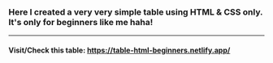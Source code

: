 ### Here I created a very very simple table using HTML & CSS only. It's only for beginners like me haha!
***
#### Visit/Check this table: https://table-html-beginners.netlify.app/
